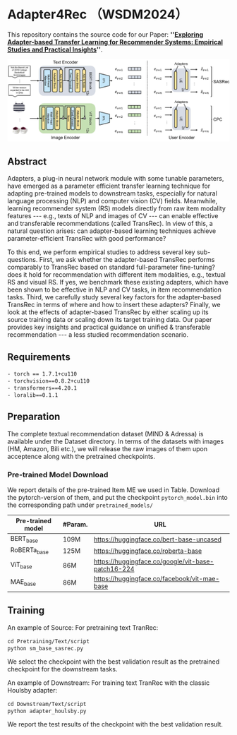 # Adapter4Rec （WSDM2024）

This repository contains the source code for our Paper: **''[Exploring Adapter-based Transfer Learning for Recommender Systems: Empirical Studies and Practical Insights](https://arxiv.org/pdf/2305.15036.pdf)''**. 


![](Fig/Adapter4Rec.jpg) 

## Abstract

Adapters, a plug-in neural network module with some tunable  parameters, have emerged as a parameter efficient transfer learning  technique for adapting  pre-trained models to downstream tasks, especially for natural language processing (NLP) and  computer vision (CV) fields. Meanwhile, learning recommender system (RS) models directly from  raw item modality features ---  e.g., texts of NLP and images of CV --- can enable effective and transferable recommendations  (called TransRec). In view of this, a natural question arises: can  adapter-based learning techniques achieve parameter-efficient TransRec with good performance?

To this end, we perform  empirical studies  to address several key sub-questions. First, we ask whether the adapter-based TransRec performs comparably to TransRec based on standard full-parameter fine-tuning? does it hold for recommendation with different item modalities, e.g., textual RS and visual RS. If yes, we benchmark these existing adapters, which have been shown to be effective in  NLP and CV tasks, in item recommendation tasks. Third, we carefully study several key factors for the adapter-based TransRec in terms of where and how to insert these adapters? Finally, we look at the effects of adapter-based TransRec by either scaling up its source training data or  scaling down its target training data. Our paper provides key insights and practical guidance on unified & transferable recommendation --- a less studied recommendation scenario.



## Requirements

```
- torch == 1.7.1+cu110
- torchvision==0.8.2+cu110
- transformers==4.20.1
- loralib==0.1.1
```


## Preparation

The complete textual recommendation dataset (MIND & Adressa) is available under the Dataset directory. In terms of the datasets with images (HM, Amazon, Bili etc.), we will release the raw images of them upon acceptence along with the pretrained checkpoints.

### Pre-trained Model Download

We report details of the pre-trained Item ME we used in Table. Download the pytorch-version of them, and put the checkpoint `pytorch_model.bin` into the corresponding path under `pretrained_models/`

| Pre-trained model      | #Param. | URL                                                |
| ---------------------- | ------- | -------------------------------------------------- |
| BERT<sub>base</sub>    | 109M    | https://huggingface.co/bert-base-uncased           |
| RoBERTa<sub>base</sub> | 125M    | https://huggingface.co/roberta-base                |
| ViT<sub>base</sub>     | 86M     | https://huggingface.co/google/vit-base-patch16-224 |
| MAE<sub>base</sub>     | 86M     | https://huggingface.co/facebook/vit-mae-base       |

## Training

An example of Source:
For pretraining text TranRec:

```
cd Pretraining/Text/script
python sm_base_sasrec.py
```

We select the checkpoint with the best validation result as the pretrained checkpoint for the downstream tasks.



An example of Downstream:
For training text TranRec with the classic Houlsby adapter:

```
cd Downstream/Text/script
python adapter_houlsby.py
```

We report the test results of the checkpoint with the best validation result.


